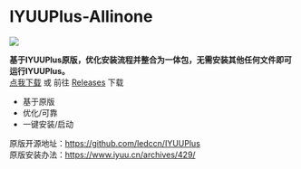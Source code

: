 # IYUUPlus-Allinone
  ![](https://komarev.com/ghpvc/?username=KiWinger&label=++访问量++&color=brightgreen)


 **基于IYUUPlus原版，优化安装流程并整合为一体包，无需安装其他任何文件即可运行IYUUPlus。**  
 [点我下载](https://github.com/KiWinger/IYUUPlus-Allinone/releases/download/v1.0/IYUUPlus-Allinone-Win.7z "点我下载") 或 前往 [Releases](https://github.com/KiWinger/IYUUPlus-Allinone/releases/latest "Releases") 下载
 - 基于原版
 - 优化/可靠
 - 一键安装/启动
 
 原版开源地址：https://github.com/ledccn/IYUUPlus  
 原版安装办法：https://www.iyuu.cn/archives/429/
